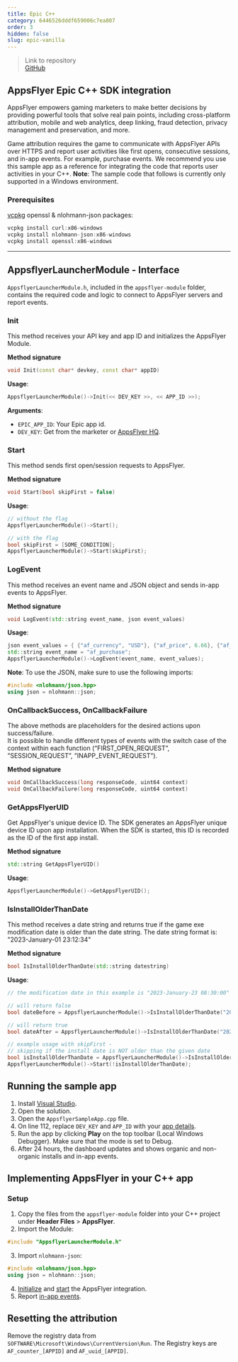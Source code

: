 ```yaml
---
title: Epic C++
category: 6446526dddf659006c7ea807
order: 3
hidden: false
slug: epic-vanilla
---
```


> Link to repository  
> [GitHub](https://github.com/AppsFlyerSDK/appsflyer-epic-sample)

## AppsFlyer Epic C++ SDK integration

AppsFlyer empowers gaming marketers to make better decisions by providing powerful tools that solve real pain points, including cross-platform attribution, mobile and web analytics, deep linking, fraud detection, privacy management and preservation, and more.

Game attribution requires the game to communicate with AppsFlyer APIs over HTTPS and report user activities like first opens, consecutive sessions, and in-app events. For example, purchase events.
We recommend you use this sample app as a reference for integrating the code that reports user activities in your C++. **Note**: The sample code that follows is currently only supported in a Windows environment.

### Prerequisites

[vcpkg](https://vcpkg.io/en/index.html) openssl & nlohmann-json packages:

```c++
vcpkg install curl:x86-windows
vcpkg install nlohmann-json:x86-windows
vcpkg install openssl:x86-windows
```

<hr/>

## AppsflyerLauncherModule - Interface

`AppsflyerLauncherModule.h`, included in the `appsflyer-module` folder, contains the required code and logic to connect to AppsFlyer servers and report events.

### Init

This method receives your API key and app ID and initializes the AppsFlyer Module.

**Method signature**

```c++
void Init(const char* devkey, const char* appID)
```

**Usage**:

```c++
AppsflyerLauncherModule()->Init(<< DEV_KEY >>, << APP_ID >>);
```

<span id="app-details">**Arguments**:</span>

- `EPIC_APP_ID`: Your Epic app id.
- `DEV_KEY`: Get from the marketer or [AppsFlyer HQ](https://support.appsflyer.com/hc/en-us/articles/211719806-App-settings-#general-app-settings).

### Start

This method sends first open/session requests to AppsFlyer.

**Method signature**

```c++
void Start(bool skipFirst = false)
```

**Usage**:

```c++
// without the flag
AppsflyerLauncherModule()->Start();

// with the flag
bool skipFirst = [SOME_CONDITION];
AppsflyerLauncherModule()->Start(skipFirst);
```

### LogEvent

This method receives an event name and JSON object and sends in-app events to AppsFlyer.

**Method signature**

```c++
void LogEvent(std::string event_name, json event_values)
```

**Usage**:

```c++
json event_values = { {"af_currency", "USD"}, {"af_price", 6.66}, {"af_revenue", 24.12} };
std::string event_name = "af_purchase";
AppsflyerLauncherModule()->LogEvent(event_name, event_values);
```

**Note**: To use the JSON, make sure to use the following imports:

```c++
#include <nlohmann/json.hpp>
using json = nlohmann::json;
```

### OnCallbackSuccess, OnCallbackFailure

The above methods are placeholders for the desired actions upon success/failure.  
It is possible to handle different types of events with the switch case of the context within each function (“FIRST_OPEN_REQUEST”, ”SESSION_REQUEST”, ”INAPP_EVENT_REQUEST”).

**Method signature**

```c++
void OnCallbackSuccess(long responseCode, uint64 context)
void OnCallbackFailure(long responseCode, uint64 context)
```

### GetAppsFlyerUID

Get AppsFlyer's unique device ID. The SDK generates an AppsFlyer unique device ID upon app installation. When the SDK is started, this ID is recorded as the ID of the first app install.

**Method signature**

```c++
std::string GetAppsFlyerUID()
```

**Usage**:

```c++
AppsflyerLauncherModule()->GetAppsFlyerUID();
```

### IsInstallOlderThanDate

This method receives a date string and returns true if the game exe modification date is older than the date string. The date string format is: "2023-January-01 23:12:34"

**Method signature**

```c++
bool IsInstallOlderThanDate(std::string datestring)
```

**Usage**:

```c++
// the modification date in this example is "2023-January-23 08:30:00"

// will return false
bool dateBefore = AppsflyerLauncherModule()->IsInstallOlderThanDate("2023-January-01 23:12:34");

// will return true
bool dateAfter = AppsflyerLauncherModule()->IsInstallOlderThanDate("2023-April-10 23:12:34");

// example usage with skipFirst -
// skipping if the install date is NOT older than the given date
bool isInstallOlderThanDate = AppsflyerLauncherModule()->IsInstallOlderThanDate("2023-January-10 23:12:34");
AppsflyerLauncherModule()->Start(!isInstallOlderThanDate);
```

## Running the sample app

1. Install [Visual Studio](https://visualstudio.microsoft.com/).
2. Open the solution.
3. Open the `AppsflyerSampleApp.cpp` file.
4. On line 112, replace `DEV_KEY` and `APP_ID` with your [app details](#app-details).
5. Run the app by clicking **Play** on the top toolbar (Local Windows Debugger). Make sure that the mode is set to Debug.
6. After 24 hours, the dashboard updates and shows organic and non-organic installs and in-app events.

## Implementing AppsFlyer in your C++ app

### Setup

1. Copy the files from the `appsflyer-module` folder into your C++ project under **Header Files** > **AppsFlyer**.
2. Import the Module:

```c++
#include "AppsflyerLauncherModule.h"
```

3. Import `nlohmann-json`:

```c++
#include <nlohmann/json.hpp>
using json = nlohmann::json;
```

4. [Initialize](#init) and [start](#start) the AppsFlyer integration.
5. Report [in-app events](#logevent).

## Resetting the attribution

Remove the registry data from `SOFTWARE\Microsoft\Windows\CurrentVersion\Run`. The Registry keys are `AF_counter_[APPID]` and `AF_uuid_[APPID]`.
